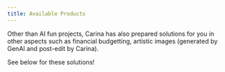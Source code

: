 ```yaml
---
title: Available Products
---
```


Other than AI fun projects, Carina has also prepared solutions for you in other aspects such as financial budgetting, artistic images (generated by GenAI and post-edit by Carina).

See below for these solutions!